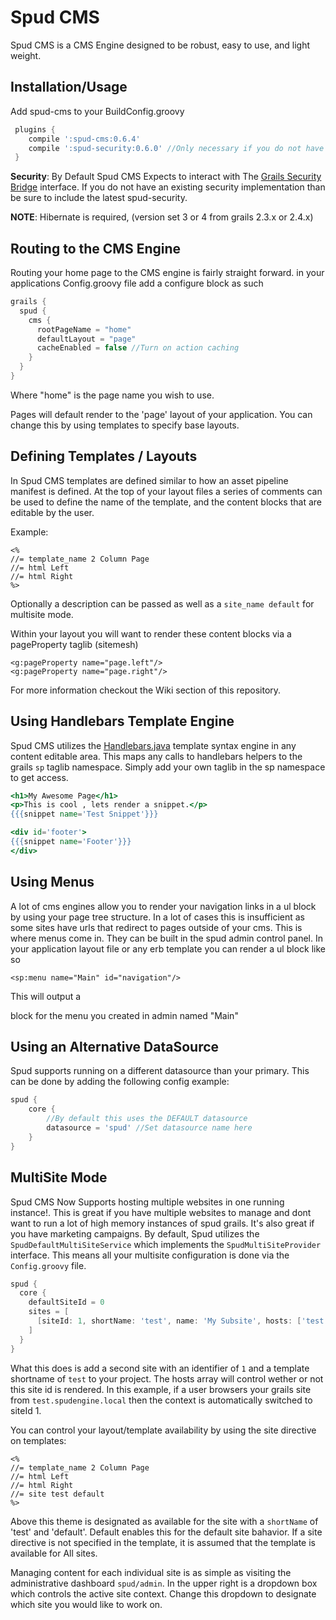 Spud CMS
========

Spud CMS is a CMS Engine designed to be robust, easy to use, and light weight.


Installation/Usage
------------------

Add spud-cms to your BuildConfig.groovy
```groovy
 plugins {
    compile ':spud-cms:0.6.4'
    compile ':spud-security:0.6.0' //Only necessary if you do not have a security bridge
 }
```

**Security**: By Default Spud CMS Expects to interact with The [Grails Security Bridge](http://grails.org/plugin/security-bridge) interface. If you do not have an existing security implementation than be sure to include the latest spud-security.

**NOTE**: Hibernate is required, (version set 3 or 4 from grails 2.3.x or 2.4.x)


Routing to the CMS Engine
--------------------------
Routing your home page to the CMS engine is fairly straight forward.
in your applications Config.groovy file add a configure block as such

```groovy
grails {
  spud {
    cms {
      rootPageName = "home"
      defaultLayout = "page"
      cacheEnabled = false //Turn on action caching
    }
  }
}
```


Where "home" is the page name you wish to use.

Pages will default render to the 'page' layout of your application. You can change this by using templates to specify base layouts.

Defining Templates / Layouts
----------------------------
In Spud CMS templates are defined similar to how an asset pipeline manifest is defined. At the top of your layout files a series of comments can be used to define the name of the template, and the content blocks that are editable by the user.

Example:

    <%
    //= template_name 2 Column Page
    //= html Left
    //= html Right
    %>

Optionally a description can be passed as well as a `site_name default` for multisite mode.

Within your layout you will want to render these content blocks via a pageProperty taglib (sitemesh)

```
<g:pageProperty name="page.left"/>
<g:pageProperty name="page.right"/>
```

For more information checkout the Wiki section of this repository.


Using Handlebars Template Engine
----------------------------
Spud CMS utilizes the [Handlebars.java](http://jknack.github.io/handlebars.java/) template syntax engine in any content editable area. This maps any calls to handlebars helpers to the grails `sp` taglib namespace. Simply add your own taglib in the sp namespace to get access.

```handlebars
<h1>My Awesome Page</h1>
<p>This is cool , lets render a snippet.</p>
{{{snippet name='Test Snippet'}}}

<div id='footer'>
{{{snippet name='Footer'}}}
</div>
```

Using Menus
-----------
A lot of cms engines allow you to render your navigation links in a ul block by using your page tree structure. In a lot of cases this is insufficient as some sites have urls that redirect to pages outside of your cms. This is where menus come in. They can be built in the spud admin control panel.
In your application layout file or any erb template you can render a ul block like so

    <sp:menu name="Main" id="navigation"/>

This will output a <ul id="navigation"></ul> block for the menu you created in admin named "Main"

Using an Alternative DataSource
-------------------------------

Spud supports running on a different datasource than your primary. This can be done by adding the following config example:

```groovy
spud {
	core {
		//By default this uses the DEFAULT datasource
		datasource = 'spud' //Set datasource name here
	}
}
```


MultiSite Mode
--------------

Spud CMS Now Supports hosting multiple websites in one running instance!. This is great if you have multiple websites to manage and dont want to run a lot of high memory instances of spud grails.
It's also great if you have marketing campaigns. By default, Spud utilizes the `SpudDefaultMultiSiteService` which implements the `SpudMultiSiteProvider` interface. This means all your multisite configuration is done via the `Config.groovy` file.


```groovy
spud {
  core {
    defaultSiteId = 0
    sites = [
      [siteId: 1, shortName: 'test', name: 'My Subsite', hosts: ['test.spudengine.local']]
    ]
  }
}

```

What this does is add a second site with an identifier of `1` and a template shortname of `test` to your project. The hosts array will control wether or not this site id is rendered.
In this example, if a user browsers your grails site from `test.spudengine.local` then the context is automatically switched to siteId 1.

You can control your layout/template availability by using the site directive on templates:

```
<%
//= template_name 2 Column Page
//= html Left
//= html Right
//= site test default
%>
```
Above this theme is designated as available for the site with a `shortName` of 'test' and 'default'. Default enables this for the default site bahavior. If a site directive is not specified in the template, it is assumed that the template is available for All sites.

Managing content for each individual site is as simple as visiting the administrative dashboard `spud/admin`. In the upper right is a dropdown box which controls the active site context. Change this dropdown to designate which site you would like to work on.
